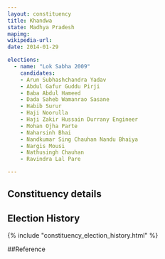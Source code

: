 ```yaml
---
layout: constituency
title: Khandwa
state: Madhya Pradesh
mapimg: 
wikipedia-url: 
date: 2014-01-29

elections: 
  - name: "Lok Sabha 2009"
    candidates: 
    - Arun Subhashchandra Yadav 
    - Abdul Gafur Guddu Pirji 
    - Baba Abdul Hameed 
    - Dada Saheb Wamanrao Sasane 
    - Habib Surur 
    - Haji Noorulla 
    - Haji Zakir Hussain Durrany Engineer 
    - Mohan Ojha Parte 
    - Naharsinh Bhai 
    - Nandkumar Sing Chauhan Nandu Bhaiya 
    - Nargis Mousi 
    - Nathusingh Chauhan 
    - Ravindra Lal Pare 

---
```

## Constituency details


## Election History
{% include "constituency_election_history.html" %}

##Reference
